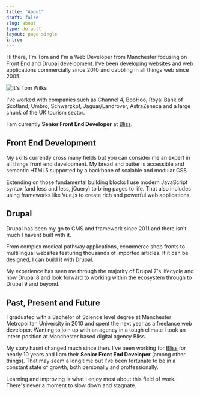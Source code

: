 ```yaml
---
title: "About"
draft: false
slug: about
type: default
layout: page-single
intro: 
---
```

Hi there, I'm Tom and I'm a Web Developer from Manchester focusing on Front End and Drupal development. I've been developing websites and web applications commercially since 2010 and dabbling in all things web since 2005.

![It's Tom Wilks](/images/tom-wilks.jpg)

I've worked with companies such as Channel 4, BooHoo, Royal Bank of Scotland, Umbro, Schwarzkpf, Jaguar/Landrover, AstraZeneca and a large chunk of the UK tourism sector.

I am currently **Senior Front End Developer** at [Bliss](https://thisisbliss.com).

## Front End Development

My skills currently cross many fields but you can consider me an expert in all things front end development. My bread and butter is accessible and semantic HTML5 supported by a backbone of scalable and modular CSS.

Extending on those fundamental building blocks I use modern JavaScript syntax (and less and less, jQuery) to bring pages to life. That also includes using frameworks like Vue.js to create rich and powerful web applications.

## Drupal

Drupal has been my go to CMS and framework since 2011 and there isn't much I havent built with it.

From complex medical pathway applications, ecommerce shop fronts to multilingual websites featuring thousands of imported articles. If it can be designed, I can build it with Drupal.

My experience has seen me through the majority of Drupal 7's lifecycle and now Drupal 8 and look forward to working within the ecosystem through to Drupal 9 and beyond.

## Past, Present and Future

I graduated with a Bachelor of Science level degree at Manchester Metropolitan University in 2010 and spent the next year as a freelance web developer. Wanting to join up with an agency in a tough climate I took an intern position at Manchester based digital agency Bliss.

My story hasnt changed much since then. I've been working for [Bliss](https://thisisbliss.com) for nearly 10 years and I am their **Senior Front End Developer** (among other things). That may seem a long time but I've been fortunate to be in a constant state of growth, both personally and proffessionally. 

Learning and improving is what I enjoy most about this field of work. There's never a moment to slow down and stagnate.

